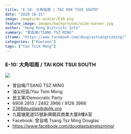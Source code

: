 ```yaml
---
title: "E-10: 大角咀南 / TAI KOK TSUI SOUTH"
date: "2020-10-15"
image: images/dc-avatar/E10.png
feature_image: images/backgrounds/wide-banner.jpg
author: "Hong Kong Districts Info"
summary: "曾自鳴/TSANG TSZ MING"
iframe: "https://www.facebook.com/douglastsangtszming/"
categories: ["Kowloon"]
tags: ["Yau Tsim Mong"]
---
```


### E-10: 大角咀南 / TAI KOK TSUI SOUTH  
![](/images/dc-avatar/E10.png)  

 - 曾自鳴/TSANG TSZ MING  
 - 油尖旺區/Yau Tsim Mong  
 - 民主黨/Democratic Party  
 - 6908 2813 / 2482 3966 / 9126 3966  
 - 2388douglas@dphk.org  
 - 九龍塘尾道55號新興鋼具商業大廈8樓A室  
 - Facebook: 曾自鳴 Tsang Tsz Ming Douglas  
 - https://www.facebook.com/douglastsangtszming/
